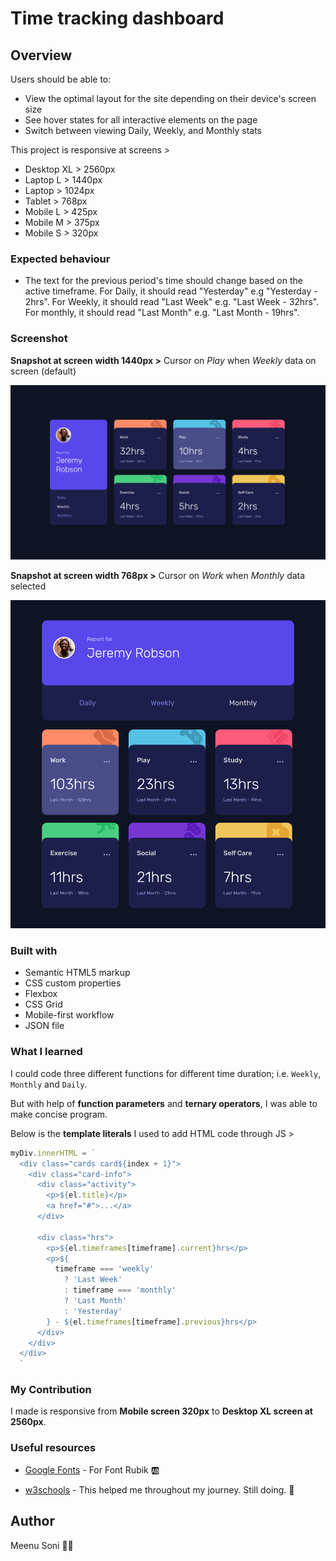 # Time tracking dashboard


## Overview


Users should be able to:

- View the optimal layout for the site depending on their device's screen size
- See hover states for all interactive elements on the page
- Switch between viewing Daily, Weekly, and Monthly stats

This project is responsive at screens >

- Desktop XL > 2560px
- Laptop L > 1440px
- Laptop > 1024px
- Tablet > 768px
- Mobile L > 425px
- Mobile M > 375px
- Mobile S > 320px

### Expected behaviour

- The text for the previous period's time should change based on the active timeframe. For Daily, it should read "Yesterday" e.g "Yesterday - 2hrs". For Weekly, it should read "Last Week" e.g. "Last Week - 32hrs". For monthly, it should read "Last Month" e.g. "Last Month - 19hrs".

### Screenshot

**Snapshot at screen width 1440px >** Cursor on _Play_ when _Weekly_ data on screen (default)

![](images/time-tracking-sanp-1.png)

**Snapshot at screen width 768px >** Cursor on _Work_ when _Monthly_ data selected

![](images/time-tracking-sanp-2.png)


### Built with

- Semantic HTML5 markup
- CSS custom properties
- Flexbox
- CSS Grid
- Mobile-first workflow
- JSON file

### What I learned

I could code three different functions for different time duration; i.e. `Weekly`, `Monthly` and `Daily`.

But with help of **function parameters** and **ternary operators**, I was able to make concise program.

Below is the **template literals** I used to add HTML code through JS >

```js
myDiv.innerHTML = `
  <div class="cards card${index + 1}">
    <div class="card-info">
      <div class="activity">
        <p>${el.title}</p>
        <a href="#">...</a>
      </div>

      <div class="hrs">
        <p>${el.timeframes[timeframe].current}hrs</p>
        <p>${
          timeframe === 'weekly'
            ? 'Last Week'
            : timeframe === 'monthly'
            ? 'Last Month'
            : 'Yesterday'
        } - ${el.timeframes[timeframe].previous}hrs</p>
      </div>
    </div>
  </div>
  `
```

### My Contribution

I made is responsive from **Mobile screen 320px** to **Desktop XL screen at 2560px**.

### Useful resources

- [Google Fonts](https://fonts.googleapis.com/css2?family=Rubik:wght@300;400;500&display=swap) - For Font Rubik 🆎

- [w3schools](https://www.w3schools.com) - This helped me throughout my journey. Still doing. 🙂

## Author

Meenu Soni 👨‍💻

